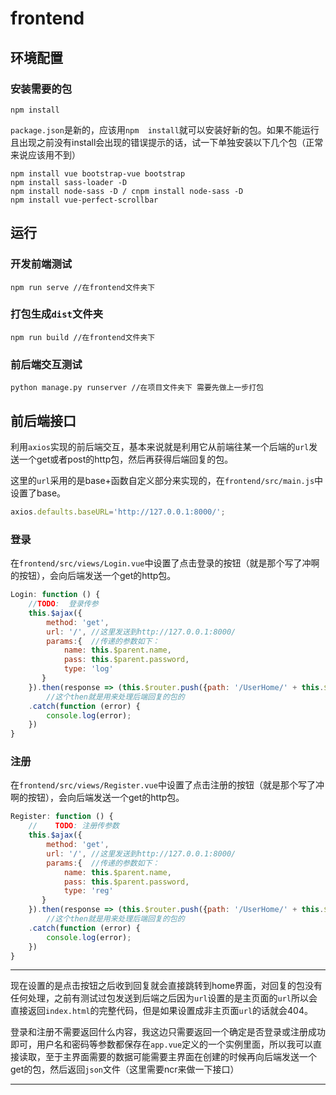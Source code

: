 # frontend

## 环境配置

### 安装需要的包

```
npm install
```

​`package.json`是新的，应该用`npm  install`就可以安装好新的包。如果不能运行且出现之前没有install会出现的错误提示的话，试一下单独安装以下几个包（正常来说应该用不到）

```
npm install vue bootstrap-vue bootstrap
npm install sass-loader -D
npm install node-sass -D / cnpm install node-sass -D
npm install vue-perfect-scrollbar
```

## 运行

### 开发前端测试

```
npm run serve //在frontend文件夹下
```

### 打包生成`dist`文件夹
```
npm run build //在frontend文件夹下
```

### 前后端交互测试

```
python manage.py runserver //在项目文件夹下 需要先做上一步打包
```

## 前后端接口

​		利用`axios`实现的前后端交互，基本来说就是利用它从前端往某一个后端的`url`发送一个get或者post的http包，然后再获得后端回复的包。

​		这里的`url`采用的是base+函数自定义部分来实现的，在`frontend/src/main.js`中设置了base。

```javascript
axios.defaults.baseURL='http://127.0.0.1:8000/';
```

### 登录

​		在`frontend/src/views/Login.vue`中设置了点击登录的按钮（就是那个写了冲啊的按钮），会向后端发送一个get的http包。

```javascript
Login: function () {
    //TODO:  登录传参
    this.$ajax({
        method: 'get',
        url: '/', //这里发送到http://127.0.0.1:8000/
        params:{  //传递的参数如下：
            name: this.$parent.name,
            pass: this.$parent.password,
            type: 'log'
       }
    }).then(response => (this.$router.push({path: '/UserHome/' + this.$parent.name}))) 
    	//这个then就是用来处理后端回复的包的
    .catch(function (error) {
    	console.log(error);
    })
}
```

### 注册

​		在`frontend/src/views/Register.vue`中设置了点击注册的按钮（就是那个写了冲啊的按钮），会向后端发送一个get的http包。

```javascript
Register: function () {
    //    TODO: 注册传参数
    this.$ajax({
        method: 'get',
        url: '/', //这里发送到http://127.0.0.1:8000/
        params:{  //传递的参数如下：
            name: this.$parent.name,
            pass: this.$parent.password,
            type: 'reg'
       }
    }).then(response => (this.$router.push({path: '/UserHome/' + this.$parent.name})))
    	//这个then就是用来处理后端回复的包的
    .catch(function (error) {
    	console.log(error);
    })
}
```

---

​		现在设置的是点击按钮之后收到回复就会直接跳转到home界面，对回复的包没有任何处理，之前有测试过包发送到后端之后因为`url`设置的是主页面的`url`所以会直接返回`index.html`的完整代码，但是如果设置成非主页面`url`的话就会404。

​		登录和注册不需要返回什么内容，我这边只需要返回一个确定是否登录或注册成功即可，用户名和密码等参数都保存在`app.vue`定义的一个实例里面，所以我可以直接读取，至于主界面需要的数据可能需要主界面在创建的时候再向后端发送一个get的包，然后返回`json`文件（这里需要ncr来做一下接口）

---


